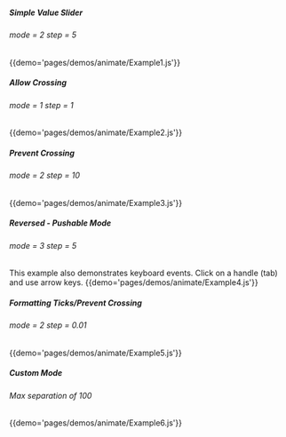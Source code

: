 ##### Simple Value Slider
###### mode = 2 step = 5 
{{demo='pages/demos/animate/Example1.js'}}

##### Allow Crossing
###### mode = 1 step = 1
{{demo='pages/demos/animate/Example2.js'}}

##### Prevent Crossing
###### mode = 2 step = 10
{{demo='pages/demos/animate/Example3.js'}}

##### Reversed - Pushable Mode
###### mode = 3 step = 5 
This example also demonstrates keyboard events. Click on a handle (tab) and use arrow keys.
{{demo='pages/demos/animate/Example4.js'}}

##### Formatting Ticks/Prevent Crossing 
###### mode = 2 step = 0.01
{{demo='pages/demos/animate/Example5.js'}}

##### Custom Mode 
###### Max separation of 100
{{demo='pages/demos/animate/Example6.js'}}